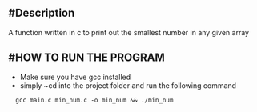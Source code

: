 #Description
-
A function written in c to print out the smallest number in any given array

#HOW TO RUN THE PROGRAM 
- 
- Make sure you have gcc installed
- simply ~cd into the project folder and run the following command

```
  gcc main.c min_num.c -o min_num && ./min_num
```
